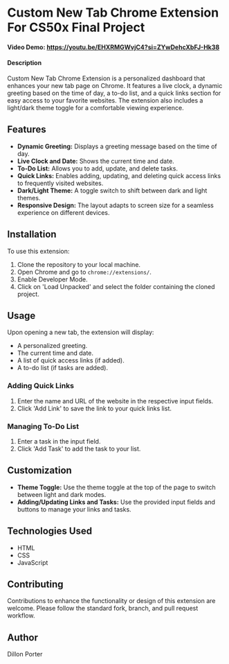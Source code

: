 # Custom New Tab Chrome Extension For CS50x Final Project
#### Video Demo: https://youtu.be/EHXRMGWvjC4?si=ZYwDehcXbFJ-Hk38
#### Description
Custom New Tab Chrome Extension is a personalized dashboard that enhances your new tab page on Chrome. It features a live clock, a dynamic greeting based on the time of day, a to-do list, and a quick links section for easy access to your favorite websites. The extension also includes a light/dark theme toggle for a comfortable viewing experience.

## Features
- **Dynamic Greeting:** Displays a greeting message based on the time of day.
- **Live Clock and Date:** Shows the current time and date.
- **To-Do List:** Allows you to add, update, and delete tasks.
- **Quick Links:** Enables adding, updating, and deleting quick access links to frequently visited websites.
- **Dark/Light Theme:** A toggle switch to shift between dark and light themes.
- **Responsive Design:** The layout adapts to screen size for a seamless experience on different devices.

## Installation
To use this extension:
1. Clone the repository to your local machine.
2. Open Chrome and go to `chrome://extensions/`.
3. Enable Developer Mode.
4. Click on 'Load Unpacked' and select the folder containing the cloned project.

## Usage
Upon opening a new tab, the extension will display:
- A personalized greeting.
- The current time and date.
- A list of quick access links (if added).
- A to-do list (if tasks are added).

### Adding Quick Links
1. Enter the name and URL of the website in the respective input fields.
2. Click 'Add Link' to save the link to your quick links list.

### Managing To-Do List
1. Enter a task in the input field.
2. Click 'Add Task' to add the task to your list.

## Customization
- **Theme Toggle:** Use the theme toggle at the top of the page to switch between light and dark modes.
- **Adding/Updating Links and Tasks:** Use the provided input fields and buttons to manage your links and tasks.

## Technologies Used
- HTML
- CSS
- JavaScript

## Contributing
Contributions to enhance the functionality or design of this extension are welcome. Please follow the standard fork, branch, and pull request workflow.

## Author
Dillon Porter